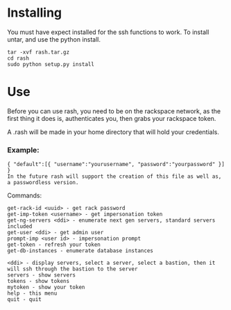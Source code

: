 # Installing
You must have expect installed for the ssh functions to work.
To install untar, and use the python install.

```
tar -xvf rash.tar.gz
cd rash
sudo python setup.py install 
```

# Use
Before you can use rash, you need to be on the rackspace network, as the first thing it does is, authenticates you, then grabs your rackspace token. 

A .rash will be made in your home directory that will hold your credentials. 
### Example:

```
{ "default":[{ "username":"yourusername", "password":"yourpassword" }] } 
In the future rash will support the creation of this file as well as, a passwordless version. 
```

Commands:

```
get-rack-id <uuid> - get rack password 
get-imp-token <username> - get impersonation token 
get-ng-servers <ddi> - enumerate next gen servers, standard servers included
get-user <ddi> - get admin user 
prompt-imp <user id> - impersonation prompt
get-token - refresh your token
get-db-instances - enumerate database instances 

<ddi> - display servers, select a server, select a bastion, then it will ssh through the bastion to the server
servers - show servers 
tokens - show tokens
mytoken - show your token 
help - this menu 
quit - quit 
```
